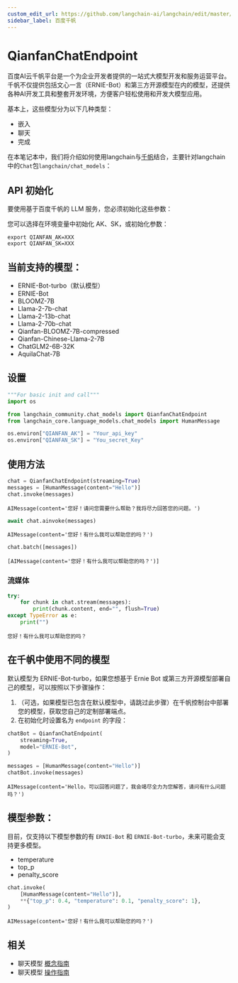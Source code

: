 ```yaml
---
custom_edit_url: https://github.com/langchain-ai/langchain/edit/master/docs/docs/integrations/chat/baidu_qianfan_endpoint.ipynb
sidebar_label: 百度千帆
---
```


# QianfanChatEndpoint

百度AI云千帆平台是一个为企业开发者提供的一站式大模型开发和服务运营平台。千帆不仅提供包括文心一言（ERNIE-Bot）和第三方开源模型在内的模型，还提供各种AI开发工具和整套开发环境，方便客户轻松使用和开发大模型应用。

基本上，这些模型分为以下几种类型：

- 嵌入
- 聊天
- 完成

在本笔记本中，我们将介绍如何使用langchain与[千帆](https://cloud.baidu.com/doc/WENXINWORKSHOP/index.html)结合，主要针对langchain中的`Chat`包`langchain/chat_models`：

## API 初始化

要使用基于百度千帆的 LLM 服务，您必须初始化这些参数：

您可以选择在环境变量中初始化 AK、SK，或初始化参数：

```base
export QIANFAN_AK=XXX
export QIANFAN_SK=XXX
```

## 当前支持的模型：

- ERNIE-Bot-turbo（默认模型）
- ERNIE-Bot
- BLOOMZ-7B
- Llama-2-7b-chat
- Llama-2-13b-chat
- Llama-2-70b-chat
- Qianfan-BLOOMZ-7B-compressed
- Qianfan-Chinese-Llama-2-7B
- ChatGLM2-6B-32K
- AquilaChat-7B

## 设置


```python
"""For basic init and call"""
import os

from langchain_community.chat_models import QianfanChatEndpoint
from langchain_core.language_models.chat_models import HumanMessage

os.environ["QIANFAN_AK"] = "Your_api_key"
os.environ["QIANFAN_SK"] = "You_secret_Key"
```

## 使用方法


```python
chat = QianfanChatEndpoint(streaming=True)
messages = [HumanMessage(content="Hello")]
chat.invoke(messages)
```



```output
AIMessage(content='您好！请问您需要什么帮助？我将尽力回答您的问题。')
```



```python
await chat.ainvoke(messages)
```



```output
AIMessage(content='您好！有什么我可以帮助您的吗？')
```



```python
chat.batch([messages])
```



```output
[AIMessage(content='您好！有什么我可以帮助您的吗？')]
```

### 流媒体


```python
try:
    for chunk in chat.stream(messages):
        print(chunk.content, end="", flush=True)
except TypeError as e:
    print("")
```
```output
您好！有什么我可以帮助您的吗？
```

## 在千帆中使用不同的模型

默认模型为 ERNIE-Bot-turbo，如果您想基于 Ernie Bot 或第三方开源模型部署自己的模型，可以按照以下步骤操作：

1. （可选，如果模型已包含在默认模型中，请跳过此步骤）在千帆控制台中部署您的模型，获取您自己的定制部署端点。
2. 在初始化时设置名为 `endpoint` 的字段：


```python
chatBot = QianfanChatEndpoint(
    streaming=True,
    model="ERNIE-Bot",
)

messages = [HumanMessage(content="Hello")]
chatBot.invoke(messages)
```



```output
AIMessage(content='Hello，可以回答问题了，我会竭尽全力为您解答，请问有什么问题吗？')
```

## 模型参数：

目前，仅支持以下模型参数的有 `ERNIE-Bot` 和 `ERNIE-Bot-turbo`，未来可能会支持更多模型。

- temperature
- top_p
- penalty_score



```python
chat.invoke(
    [HumanMessage(content="Hello")],
    **{"top_p": 0.4, "temperature": 0.1, "penalty_score": 1},
)
```



```output
AIMessage(content='您好！有什么我可以帮助您的吗？')
```

## 相关

- 聊天模型 [概念指南](/docs/concepts/#chat-models)
- 聊天模型 [操作指南](/docs/how_to/#chat-models)